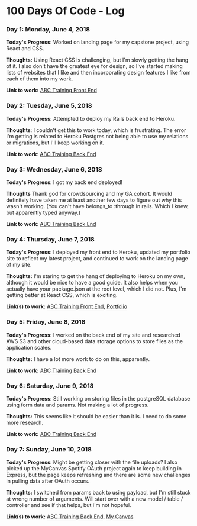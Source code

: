 # 100 Days Of Code - Log

### Day 1: Monday, June 4, 2018

**Today's Progress**: Worked on landing page for my capstone project, using React and CSS.

**Thoughts:** Using React CSS is challenging, but I'm slowly getting the hang of it. I also don't have the greatest eye for design, so I've started making lists of websites that I like and then incorporating design features I like from each of them into my work.

**Link to work:** [ABC Training Front End](https://github.com/hanna2895/ABC-Training)

### Day 2: Tuesday, June 5, 2018

**Today's Progress**: Attempted to deploy my Rails back end to Heroku.

**Thoughts**: I couldn't get this to work today, which is frustrating. The error I'm getting is related to Heroku Postgres not being able to use my relations or migrations, but I'll keep working on it.

**Link to work**: [ABC Training Back End](https://github.com/hanna2895/ABC-Training-back-end)


### Day 3: Wednesday, June 6, 2018

**Today's Progress**: I got my back end deployed!

**Thoughts** Thank god for crowdsourcing and my GA cohort. It would definitely have taken me at least another few days to figure out why this wasn't working. (You can't have belongs_to :through in rails. Which I knew, but apparently typed anyway.)

**Link to work**: [ABC Training Back End](https://github.com/hanna2895/ABC-Training-back-end)

### Day 4: Thursday, June 7, 2018

**Today's Progress**: I deployed my front end to Heroku, updated my portfolio site to reflect my latest project, and continued to work on the landing page of my site.

**Thoughts:** I'm staring to get the hang of deploying to Heroku on my own, although it would be nice to have a good guide. It also helps when you actually have your package.json at the root level, which I did not. Plus, I'm getting better at React CSS, which is exciting.

**Link(s) to work:** [ABC Training Front End](https://github.com/hanna2895/ABC-Training), [Portfolio](https://github.com/hanna2895/portfolio)

### Day 5: Friday, June 8, 2018

**Today's Progress**: I worked on the back end of my site and researched AWS S3 and other cloud-based data storage options to store files as the application scales.

**Thoughts:** I have a lot more work to do on this, apparently.

**Link to work:** [ABC Training Back End](https://github.com/hanna2895/ABC-Training-back-end)

### Day 6: Saturday, June 9, 2018

**Today's Progress**: Still working on storing files in the postgreSQL database using form data and params. Not making a lot of progress.

**Thoughts:** This seems like it should be easier than it is. I need to do some more research.

**Link to work:** [ABC Training Back End](https://github.com/hanna2895/ABC-Training-back-end)

### Day 7: Sunday, June 10, 2018

**Today's Progress**: Might be getting closer with the file uploads? I also picked up the MyCanvas Spotify OAuth project again to keep building in Express, but the page keeps refreshing and there are some new challenges in pulling data after OAuth occurs.

**Thoughts:** I switched from params back to using payload, but I'm still stuck at wrong number of arguments. Will start over with a new model / table / controller and see if that helps, but I'm not hopeful.

**Link(s) to work:** [ABC Training Back End](https://github.com/hanna2895/ABC-Training-back-end), [My Canvas](https://github.com/hanna2895/MyCanvas)
